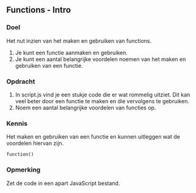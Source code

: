 ## Functions - Intro
### Doel
Het nut inzien van het maken en gebruiken van functions.
1. Je kunt een functie aanmaken en gebruiken.
2. Je kunt een aantal belangrijke voordelen noemen van het maken en gebruiken van een functie.

### Opdracht
1. In script.js vind je een stukje code die er wat rommelig uitziet. Dit kan veel beter door een functie te maken en die vervolgens te gebruiken.
2. Noem een aantal belangrijke voordelen van functies op. 

### Kennis
Het maken en gebruiken van een functie en kunnen uitleggen wat de voordelen hiervan zijn.  
```
function()
```

### Opmerking
Zet de code in een apart JavaScript bestand.
